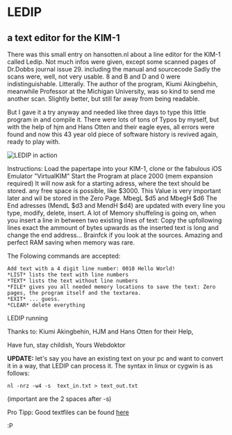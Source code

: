 # LEDIP
## a text editor for the KIM-1

There was this small entry on hansotten.nl about a line editor for the KIM-1 called Ledip. Not much infos were given, except some scanned pages of Dr.Dobbs journal issue 29. including the manual and sourcecode Sadly the scans were, well, not very usable. 8 and B and D and 0 were indistinguishable. Litterally. The author of the program, Kiumi Akingbehin, meanwhile Professor at the Michigan University, was so kind to send me another scan. Slightly better, but still far away from being readable.

But I gave it a try anyway and needed like three days to type this little program in and compile it. There were lots of tons of Typos by myself, but with the help of hjm and Hans Otten and their eagle eyes, all errors were found and now this 43 year old piece of software history is revived again, ready to play with.

![LEDIP in action](https://github.com/netzherpes/LEDIP/raw/main/ledip2.jpg)

Instructions: Load the papertape into your KIM-1, clone or the fabulous iOS Emulator "VirtualKIM" Start the Program at place 2000 (mem expansion required) It will now ask for a starting adress, where the text should be stored. any free space is possible, like $3000. This Value is very important later and wil be stored in the Zero Page. MbegL $d5 and MbegH $d6 The End adresses (MendL $d3 and MendH $d4) are updated with every line you type, modify, delete, insert. A lot of Memory shuffeling is going on, when you insert a line in between two existing lines of text: Copy the upfollowing lines exact the ammount of bytes upwards as the inserted text is long and change the end address... Brainfck if you look at the sources. Amazing and perfect RAM saving when memory was rare.

The Folowing commands are accepted:

    Add text with a 4 digit line number: 0010 Hello World!
    *LIST* lists the text with line numbers
    *TEXT* lists the text without line numbers
    *FILE* gives you all needed memory locations to save the text: Zero pages, the program itself and the textarea.
    *EXIT* ... guess.
    *CLEAR* delete everything

LEDIP running

Thanks to: Kiumi Akingbehin, HJM and Hans Otten for their Help,

Have fun, stay childish, Yours Webdoktor

**UPDATE:** let's say you have an existing text on your pc and want to convert it in a way, that LEDIP can process it. The syntax in linux or cygwin is as follows:

    nl -nrz -w4 -s  text_in.txt > text_out.txt

(important are the 2 spaces after -s)

Pro Tipp: Good textfiles can be found [here](http://textfiles.com/sex/EROTICA/)

:P
